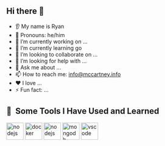 ## Hi there 👋

* 👂 My name is Ryan
* 👩 Pronouns: he/him
* 🔭 I’m currently working on ...
* 🌱 I’m currently learning go
* 🤝 I’m looking to collaborate on ...
* 🤔 I’m looking for help with ...
* 💬 Ask me about ...
* 📫 How to reach me: info@mccartney.info
* ❤️ I love ...
* ⚡ Fun fact: ...

<h2> 🚀 &nbsp;Some Tools I Have Used and Learned</h2>

<p align="left">
  <img src="https://cdn.jsdelivr.net/gh/devicons/devicon/icons/nodejs/nodejs-original" alt="nodejs" width="45" height="45"/>
  <img src="https://cdn.jsdelivr.net/gh/devicons/devicon/icons/docker/docker-original.svg" alt="docker" width="45" height="45"/>
  <img src="https://cdn.jsdelivr.net/gh/devicons/devicon/icons/nodejs/nodejs-original.svg" alt="nodejs" width="45" height="45"/>
  <img src="https://cdn.jsdelivr.net/gh/devicons/devicon/icons/mongodb/mongodb-original.svg" alt="mongodb" width="45" height="45"/>
  <img src="https://cdn.jsdelivr.net/gh/devicons/devicon/icons/amazonwebservices/amazonwebservices-original-wordmark.svg" alt="vscode" width="45" height="45"/>
</p>
